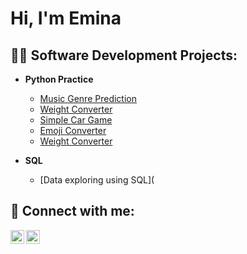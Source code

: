 <h1>Hi, I'm Emina <br/></h1>

<h2>👨‍💻 Software Development Projects:</h2>

- <b>Python Practice </b>
  - [Music Genre Prediction](https://github.com/Ljunijankic95/Ljubijankic95/blob/main/MachineLearning.ipynb)
  - [Weight Converter](https://github.com/Ljunijankic95/Ljubijankic95/blob/main/excel_price_processor.py)
  - [Simple Car Game](https://github.com/Ljunijankic95/Ljubijankic95/blob/main/car_game(basics).py)
  - [Emoji Converter](https://github.com/Ljunijankic95/Ljubijankic95/blob/main/emoji_converter.py)
  - [Weight Converter](https://github.com/Ljunijankic95/Ljubijankic95/blob/main/weight_converter.py) <br>
 
- <b>SQL</b>
  - [Data exploring using SQL](
 
<h2> 🤳 Connect with me:</h2>

[<img align="left" alt="ljubijankic95 | LinkedIn" width="22px" src="https://cdn.jsdelivr.net/npm/simple-icons@v3/icons/linkedin.svg" />][linkedin]
[<img align="left" alt="ljubijankic95 | Instagram" width="22px" src="https://cdn.jsdelivr.net/npm/simple-icons@v3/icons/instagram.svg" />][instagram]


[instagram]: https://www.instagram.com/ljubijankiceva/
[linkedin]: https://www.linkedin.com/in/eljubijankic/

<!--
Here are some ideas to get you started:

- 🔭 I’m currently working on ...
- 🌱 I’m currently learning ...
- 👯 I’m looking to collaborate on ...
- 🤔 I’m looking for help with ...
- 💬 Ask me about ...
- 📫 How to reach me: ...
- 😄 Pronouns: ...
- ⚡ Fun fact: ...
-->
